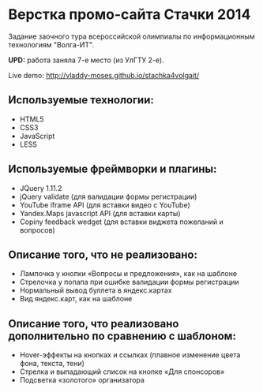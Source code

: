 # Верстка промо-сайта Стачки 2014
Задание заочного тура всероссийской олимпиалы по информационным технологиям "Волга-ИТ".

**UPD:** работа заняла 7-е место (из УлГТУ 2-е).

Live demo: http://vladdy-moses.github.io/stachka4volgait/ 

## Используемые технологии:
*	HTML5
*	CSS3
*	JavaScript
*	LESS

## Используемые фреймворки и плагины:
*	JQuery 1.11.2
*	jQuery validate (для валидации формы регистрации)
*	YouTube iframe API (для вставки видео с YouTube)
*	Yandex.Maps javascript API (для вставки карты)
*	Copiny feedback wedget (для вставки виджета пожеланий и вопросов)

## Описание того, что не реализовано:
*	Лампочка у кнопки «Вопросы и предложения», как на шаблоне
*	Стрелочка у попапа при ошибке валидации формы регистрации
*	Нормальный вывод буллета в яндекс.картах
*	Вид яндекс.карт, как на шаблоне

## Описание того, что реализовано дополнительно по сравнению с шаблоном:
*	Hover-эффекты на кнопках и ссылках (плавное изменение цвета фона, текста, тени)
*	Стрелка и выпадающий список на кнопке «Для спонсоров»
*	Подсветка «золотого» организатора
